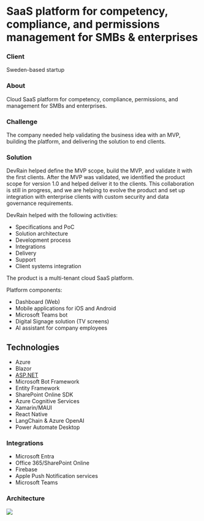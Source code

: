 # SaaS platform for competency, compliance, and permissions management for SMBs & enterprises

### Client

Sweden-based startup

### About

Cloud SaaS platform for competency, compliance, permissions, and management for SMBs and enterprises.

  

### **Challenge**

The company needed help validating the business idea with an MVP, building the platform, and delivering the solution to end clients.

  

### Solution

DevRain helped define the MVP scope, build the MVP, and validate it with the first clients. After the MVP was validated, we identified the product scope for version 1.0 and helped deliver it to the clients. This collaboration is still in progress, and we are helping to evolve the product and set up integration with enterprise clients with custom security and data governance requirements.

  

DevRain helped with the following activities:

*   Specifications and PoC
*   Solution architecture
*   Development process
*   Integrations
*   Delivery
*   Support
*   Client systems integration

  

The product is a multi-tenant cloud SaaS platform.

  

Platform components:

*   Dashboard (Web)
*   Mobile applications for iOS and Android
*   Microsoft Teams bot
*   Digital Signage solution (TV screens)
*   AI assistant for company employees

  

## Technologies

*   Azure
*   Blazor
*   [ASP.NET](http://asp.net/)
*   Microsoft Bot Framework
*   Entity Framework
*   SharePoint Online SDK
*   Azure Cognitive Services
*   Xamarin/MAUI
*   React Native
*   LangChain & Azure OpenAI
*   Power Automate Desktop

  

### Integrations

*   Microsoft Entra
*   Office 365/SharePoint Online
*   Firebase
*   Apple Push Notification services
*   Microsoft Teams

  

### **Architecture**

  

![](https://devrain.blob.core.windows.net/cases/case_image_826c1d3d.png)

###